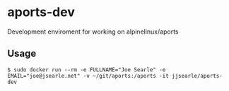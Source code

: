 # aports-dev

Development enviroment for working on alpinelinux/aports

## Usage

```
$ sudo docker run --rm -e FULLNAME="Joe Searle" -e EMAIL="joe@jsearle.net" -v ~/git/aports:/aports -it jjsearle/aports-dev
```
